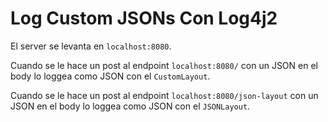 # Log Custom JSONs Con Log4j2

El server se levanta en `localhost:8080`.

Cuando se le hace un post al endpoint `localhost:8080/` con un JSON
en el body lo loggea como JSON con el `CustomLayout`.

Cuando se le hace un post al endpoint `localhost:8080/json-layout`
con un JSON en el body lo loggea como JSON con el `JSONLayout`.